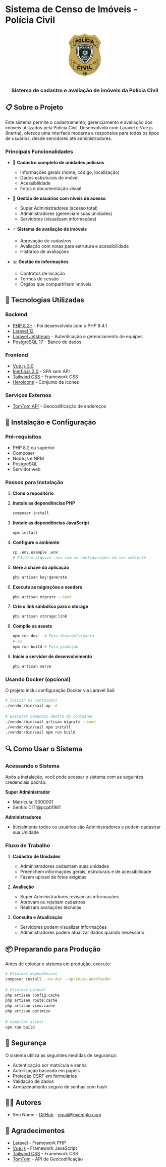 # Sistema de Censo de Imóveis - Polícia Civil

<div align="center">
  <img src="public/images/logo-pc.png" alt="Logo Polícia Civil" width="150">
  <h3>Sistema de cadastro e avaliação de imóveis da Polícia Civil</h3>
</div>

## 📋 Sobre o Projeto

Este sistema permite o cadastramento, gerenciamento e avaliação dos imóveis utilizados pela Polícia Civil. Desenvolvido com Laravel e Vue.js (Inertia), oferece uma interface moderna e responsiva para todos os tipos de usuários, desde servidores até administradores.

### Principais Funcionalidades

- 🏢 **Cadastro completo de unidades policiais**
  - Informações gerais (nome, código, localização)
  - Dados estruturais do imóvel
  - Acessibilidade
  - Fotos e documentação visual

- 👮 **Gestão de usuários com níveis de acesso**
  - Super Administradores (acesso total)
  - Administradores (gerenciam suas unidades)
  - Servidores (visualizam informações)

- ⭐ **Sistema de avaliação de imóveis**
  - Aprovação de cadastros
  - Avaliação com notas para estrutura e acessibilidade
  - Histórico de avaliações

- 📊 **Gestão de informações**
  - Contratos de locação
  - Termos de cessão
  - Órgãos que compartilham imóveis

## 🔧 Tecnologias Utilizadas

### Backend
- [PHP 8.2+](https://www.php.net/) - Foi desenvolvido com o PHP 8.4.1
- [Laravel 12](https://laravel.com/)
- [Laravel Jetstream](https://jetstream.laravel.com/) - Autenticação e gerenciamento de equipes
- [PostgreSQL 17](https://www.postgresql.org/) - Banco de dados

### Frontend
- [Vue.js 3.0](https://vuejs.org/)
- [Inertia.js 2.0](https://inertiajs.com/) - SPA sem API
- [Tailwind CSS](https://tailwindcss.com/) - Framework CSS
- [Heroicons](https://heroicons.com/) - Conjunto de ícones

### Serviços Externos
- [TomTom API](https://developer.tomtom.com/) - Geocodificação de endereços

## 🚀 Instalação e Configuração

### Pré-requisitos
- PHP 8.2 ou superior
- Composer
- Node.js e NPM
- PostgreSQL
- Servidor web

### Passos para Instalação

1. **Clone o repositório**

2. **Instale as dependências PHP**
   ```bash
   composer install
   ```

3. **Instale as dependências JavaScript**
   ```bash
   npm install
   ```

4. **Configure o ambiente**
   ```bash
   cp .env.example .env
   # Edite o arquivo .env com as configurações do seu ambiente
   ```

5. **Gere a chave da aplicação**
   ```bash
   php artisan key:generate
   ```

6. **Execute as migrações e seeders**
   ```bash
   php artisan migrate --seed
   ```

7. **Crie o link simbólico para o storage**
   ```bash
   php artisan storage:link
   ```

8. **Compile os assets**
   ```bash
   npm run dev   # Para desenvolvimento
   # ou
   npm run build # Para produção
   ```

9. **Inicie o servidor de desenvolvimento**
   ```bash
   php artisan serve
   ```

### Usando Docker (opcional)
O projeto inclui configuração Docker via Laravel Sail:

```bash
# Iniciar os containers
./vendor/bin/sail up -d

# Executar comandos dentro do container
./vendor/bin/sail artisan migrate --seed
./vendor/bin/sail npm install
./vendor/bin/sail npm run build
```

## 🔍 Como Usar o Sistema

### Acessando o Sistema

Após a instalação, você pode acessar o sistema com as seguintes credenciais padrão:

**Super Administrador**
- Matrícula: 0000001
- Senha: DITI@pcpb1981

**Administradores**
- Inicialmente todos os usuários são Administradores e podem cadastrar sua Unidade

### Fluxo de Trabalho

1. **Cadastro de Unidades**
   - Administradores cadastram suas unidades
   - Preenchem informações gerais, estruturais e de acessibilidade
   - Fazem upload de fotos exigidas

2. **Avaliação**
   - Super Administradores revisam as informações
   - Aprovam ou rejeitam cadastros
   - Realizam avaliações técnicas

3. **Consulta e Atualização**
   - Servidores podem visualizar informações
   - Administradores podem atualizar dados quando necessário

## 📦 Preparando para Produção

Antes de colocar o sistema em produção, execute:

```bash
# Otimizar dependências
composer install --no-dev --optimize-autoloader

# Otimizar Laravel
php artisan config:cache
php artisan route:cache
php artisan view:cache
php artisan optimize

# Compilar assets
npm run build
```

## 🔐 Segurança

O sistema utiliza as seguintes medidas de segurança:

- Autenticação por matrícula e senha
- Autorização baseada em papéis
- Proteção CSRF em formulários
- Validação de dados
- Armazenamento seguro de senhas com hash

## 👨‍💻 Autores

- Seu Nome - [GitHub](https://github.com/seu-usuario) - email@exemplo.com

## 🙏 Agradecimentos

- [Laravel](https://laravel.com/) - Framework PHP
- [Vue.js](https://vuejs.org/) - Framework JavaScript
- [Tailwind CSS](https://tailwindcss.com/) - Framework CSS
- [TomTom](https://developer.tomtom.com/) - API de Geocodificação
